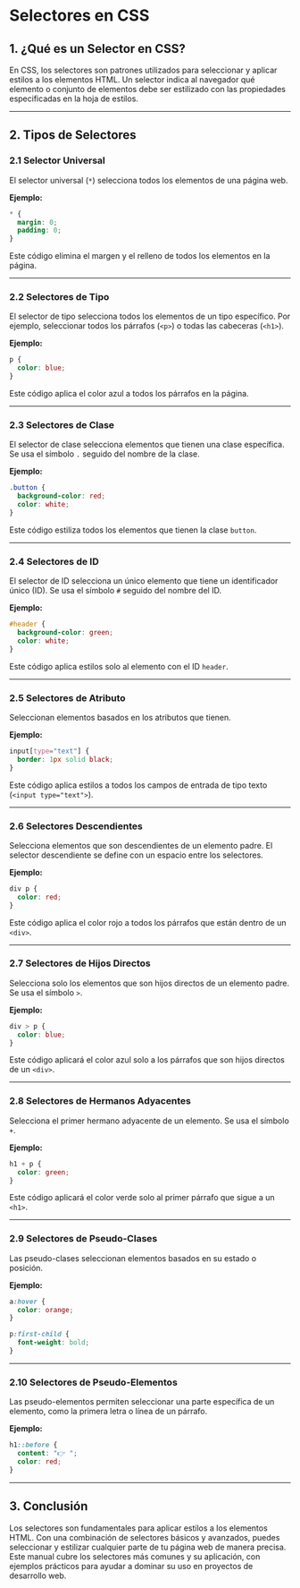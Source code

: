 
# Selectores en CSS

## 1. ¿Qué es un Selector en CSS?

En CSS, los selectores son patrones utilizados para seleccionar y aplicar estilos a los elementos HTML. Un selector indica al navegador qué elemento o conjunto de elementos debe ser estilizado con las propiedades especificadas en la hoja de estilos.

---

## 2. Tipos de Selectores

### 2.1 Selector Universal

El selector universal (`*`) selecciona todos los elementos de una página web.

**Ejemplo:**

```css
* {
  margin: 0;
  padding: 0;
}
```

Este código elimina el margen y el relleno de todos los elementos en la página.

---

### 2.2 Selectores de Tipo

El selector de tipo selecciona todos los elementos de un tipo específico. Por ejemplo, seleccionar todos los párrafos (`<p>`) o todas las cabeceras (`<h1>`).

**Ejemplo:**

```css
p {
  color: blue;
}
```

Este código aplica el color azul a todos los párrafos en la página.

---

### 2.3 Selectores de Clase

El selector de clase selecciona elementos que tienen una clase específica. Se usa el símbolo `.` seguido del nombre de la clase.

**Ejemplo:**

```css
.button {
  background-color: red;
  color: white;
}
```

Este código estiliza todos los elementos que tienen la clase `button`.

---

### 2.4 Selectores de ID

El selector de ID selecciona un único elemento que tiene un identificador único (ID). Se usa el símbolo `#` seguido del nombre del ID.

**Ejemplo:**

```css
#header {
  background-color: green;
  color: white;
}
```

Este código aplica estilos solo al elemento con el ID `header`.

---

### 2.5 Selectores de Atributo

Seleccionan elementos basados en los atributos que tienen.

**Ejemplo:**

```css
input[type="text"] {
  border: 1px solid black;
}
```

Este código aplica estilos a todos los campos de entrada de tipo texto (`<input type="text">`).

---

### 2.6 Selectores Descendientes

Selecciona elementos que son descendientes de un elemento padre. El selector descendiente se define con un espacio entre los selectores.

**Ejemplo:**

```css
div p {
  color: red;
}
```

Este código aplica el color rojo a todos los párrafos que están dentro de un `<div>`.

---

### 2.7 Selectores de Hijos Directos

Selecciona solo los elementos que son hijos directos de un elemento padre. Se usa el símbolo `>`.

**Ejemplo:**

```css
div > p {
  color: blue;
}
```

Este código aplicará el color azul solo a los párrafos que son hijos directos de un `<div>`.

---

### 2.8 Selectores de Hermanos Adyacentes

Selecciona el primer hermano adyacente de un elemento. Se usa el símbolo `+`.

**Ejemplo:**

```css
h1 + p {
  color: green;
}
```

Este código aplicará el color verde solo al primer párrafo que sigue a un `<h1>`.

---

### 2.9 Selectores de Pseudo-Clases

Las pseudo-clases seleccionan elementos basados en su estado o posición.

**Ejemplo:**

```css
a:hover {
  color: orange;
}

p:first-child {
  font-weight: bold;
}
```

---

### 2.10 Selectores de Pseudo-Elementos

Las pseudo-elementos permiten seleccionar una parte específica de un elemento, como la primera letra o línea de un párrafo.

**Ejemplo:**

```css
h1::before {
  content: "👉 ";
  color: red;
}
```

---

## 3. Conclusión

Los selectores son fundamentales para aplicar estilos a los elementos HTML. Con una combinación de selectores básicos y avanzados, puedes seleccionar y estilizar cualquier parte de tu página web de manera precisa. Este manual cubre los selectores más comunes y su aplicación, con ejemplos prácticos para ayudar a dominar su uso en proyectos de desarrollo web.
